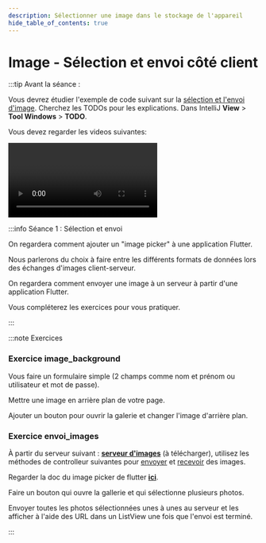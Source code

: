 ```yaml
---
description: Sélectionner une image dans le stockage de l'appareil
hide_table_of_contents: true
---
```


# Image - Sélection et envoi côté client

<Row>

<Column>

:::tip Avant la séance :

Vous devrez étudier l'exemple de code suivant sur la [sélection et l'envoi d'image](https://github.com/departement-info-cem/5N6-mobile-2-Nouveau/tree/main/code/image_envoi). Cherchez les TODOs pour les explications. Dans IntelliJ **View** > **Tool Windows** > **TODO**.

Vous devez regarder les videos suivantes:

<Video url="https://youtu.be/YjpDMzU4V2c" />

<Video url="https://youtu.be/UiWO_aUSRp8" />

:::

</Column>

<Column>

:::info Séance 1 : Sélection et envoi

On regardera comment ajouter un "image picker" à une application Flutter.

Nous parlerons du choix à faire entre les différents formats de données lors des échanges d'images client-serveur.

On regardera comment envoyer une image à un serveur à partir d'une application Flutter.

Vous compléterez les exercices pour vous pratiquer.

:::

</Column>

</Row>

:::note Exercices

### Exercice image_background

Vous faire un formulaire simple (2 champs comme nom et prénom ou utilisateur et mot de passe).

Mettre une image en arrière plan de votre page.

Ajouter un bouton pour ouvrir la galerie et changer l'image d'arrière plan.

### Exercice envoi_images

À partir du serveur suivant : **[serveur d'images](https://github.com/departement-info-cem/Exercices-Mobile)** (à télécharger), utilisez les méthodes de controlleur suivantes pour [envoyer](https://github.com/departement-info-cem/Exercices-Mobile/blob/main/src/main/java/org/depinfo/exercices/exos/controller/WebServiceExos.java#L126-L131) et [recevoir](https://github.com/departement-info-cem/Exercices-Mobile/blob/main/src/main/java/org/depinfo/exercices/exos/controller/WebServiceExos.java#L133-L149) des images.

Regarder la doc du image picker de flutter **[ici](https://pub.dev/packages/image_picker)**.

Faire un bouton qui ouvre la gallerie et qui sélectionne plusieurs photos.

Envoyer toutes les photos sélectionnées unes à unes au serveur et les afficher à l'aide des URL dans un ListView une fois que l'envoi est terminé.

:::
